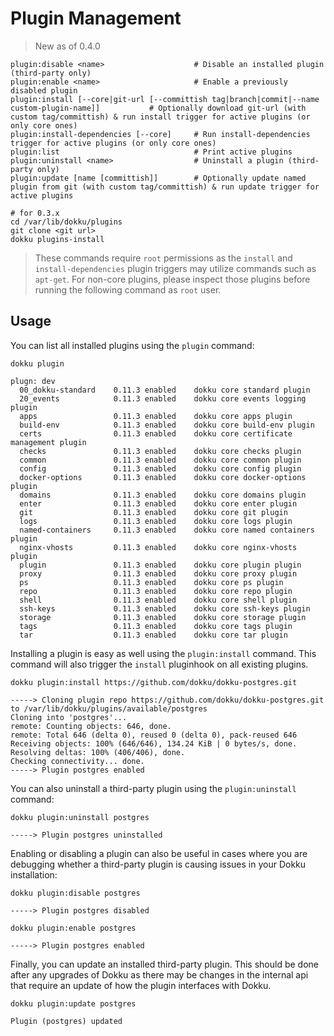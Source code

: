 # Plugin Management

> New as of 0.4.0

```
plugin:disable <name>                    # Disable an installed plugin (third-party only)
plugin:enable <name>                     # Enable a previously disabled plugin
plugin:install [--core|git-url [--committish tag|branch|commit|--name custom-plugin-name]]           # Optionally download git-url (with custom tag/committish) & run install trigger for active plugins (or only core ones)
plugin:install-dependencies [--core]     # Run install-dependencies trigger for active plugins (or only core ones)
plugin:list                              # Print active plugins
plugin:uninstall <name>                  # Uninstall a plugin (third-party only)
plugin:update [name [committish]]        # Optionally update named plugin from git (with custom tag/committish) & run update trigger for active plugins
```

```shell
# for 0.3.x
cd /var/lib/dokku/plugins
git clone <git url>
dokku plugins-install
```

> These commands require `root` permissions as the `install` and `install-dependencies` plugin triggers may utilize commands such as `apt-get`. For non-core plugins, please inspect those plugins before running the following command as `root` user.

## Usage

You can list all installed plugins using the `plugin` command:

```shell
dokku plugin
```

```
plugn: dev
  00_dokku-standard    0.11.3 enabled    dokku core standard plugin
  20_events            0.11.3 enabled    dokku core events logging plugin
  apps                 0.11.3 enabled    dokku core apps plugin
  build-env            0.11.3 enabled    dokku core build-env plugin
  certs                0.11.3 enabled    dokku core certificate management plugin
  checks               0.11.3 enabled    dokku core checks plugin
  common               0.11.3 enabled    dokku core common plugin
  config               0.11.3 enabled    dokku core config plugin
  docker-options       0.11.3 enabled    dokku core docker-options plugin
  domains              0.11.3 enabled    dokku core domains plugin
  enter                0.11.3 enabled    dokku core enter plugin
  git                  0.11.3 enabled    dokku core git plugin
  logs                 0.11.3 enabled    dokku core logs plugin
  named-containers     0.11.3 enabled    dokku core named containers plugin
  nginx-vhosts         0.11.3 enabled    dokku core nginx-vhosts plugin
  plugin               0.11.3 enabled    dokku core plugin plugin
  proxy                0.11.3 enabled    dokku core proxy plugin
  ps                   0.11.3 enabled    dokku core ps plugin
  repo                 0.11.3 enabled    dokku core repo plugin
  shell                0.11.3 enabled    dokku core shell plugin
  ssh-keys             0.11.3 enabled    dokku core ssh-keys plugin
  storage              0.11.3 enabled    dokku core storage plugin
  tags                 0.11.3 enabled    dokku core tags plugin
  tar                  0.11.3 enabled    dokku core tar plugin
```

Installing a plugin is easy as well using the `plugin:install` command. This command will also trigger the `install` pluginhook on all existing plugins.

```shell
dokku plugin:install https://github.com/dokku/dokku-postgres.git
```

```
-----> Cloning plugin repo https://github.com/dokku/dokku-postgres.git to /var/lib/dokku/plugins/available/postgres
Cloning into 'postgres'...
remote: Counting objects: 646, done.
remote: Total 646 (delta 0), reused 0 (delta 0), pack-reused 646
Receiving objects: 100% (646/646), 134.24 KiB | 0 bytes/s, done.
Resolving deltas: 100% (406/406), done.
Checking connectivity... done.
-----> Plugin postgres enabled
```

You can also uninstall a third-party plugin using the `plugin:uninstall` command:

```shell
dokku plugin:uninstall postgres
```

```
-----> Plugin postgres uninstalled
```

Enabling or disabling a plugin can also be useful in cases where you are debugging whether a third-party plugin is causing issues in your Dokku installation:

```shell
dokku plugin:disable postgres
```

```
-----> Plugin postgres disabled
```

```shell
dokku plugin:enable postgres
```

```
-----> Plugin postgres enabled
```

Finally, you can update an installed third-party plugin. This should be done after any upgrades of Dokku as there may be changes in the internal api that require an update of how the plugin interfaces with Dokku.

```shell
dokku plugin:update postgres
```

```
Plugin (postgres) updated
```
